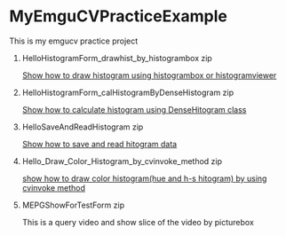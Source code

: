 MyEmguCVPracticeExample
=======================

This is my emgucv practice project 

1. HelloHistogramForm_drawhist_by_histogrambox zip

	[Show how to draw histogram using histogrambox or histogramviewer ](http://www.dotblogs.com.tw/v6610688/archive/2013/12/20/emgucv_draw_histogram_histogrambox_histogramviewer.aspx)
	


2. HelloHistogramForm_calHistogramByDenseHistogram zip

	[Show how to calculate histogram using DenseHitogram class](http://www.dotblogs.com.tw/v6610688/archive/2013/12/21/emgucv_calculate_histogram_by_densehistogram.aspx)

3. HelloSaveAndReadHistogram zip
	
	[Show how to save and read hitogram data](http://www.dotblogs.com.tw/v6610688/archive/2013/12/25/emgucv_save_load_histogram_by_serialization.aspx)

4. Hello_Draw_Color_Histogram_by_cvinvoke_method zip
	
	[show how to draw color histogram(hue and h-s hitogram) by using cvinvoke method ](http://www.dotblogs.com.tw/v6610688/archive/2014/02/06/emgucv_draw_histogram_color_histogram.aspx) 

5. MEPGShowForTestForm zip 
	
	This is a query video and show slice of the video by picturebox

	
	



